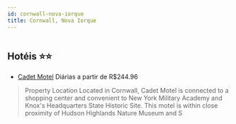 ```yaml
---
id: cornwall-nova-iorque
title: Cornwall, Nova Iorque
---
```


<center><img src="https://assets.cosmos-data.com/1/07283326642c21639f2428b8a29e0aa8/406229.jpg" alt="" /></center>


## Hotéis ⭐️⭐️

-    [Cadet Motel](https://www.hurb.com/aud/https://www.hurb.com/hoteis/cornwall/cadet-motel-JNP-JP549678?cmp=18055) Diárias a partir de R$244.96
   > Property Location Located in Cornwall, Cadet Motel is connected to a shopping center and convenient to New York Military Academy and Knox&apos;s Headquarters State Historic Site. This motel is within close proximity of Hudson Highlands Nature Museum and S
